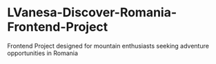 # LVanesa-Discover-Romania-Frontend-Project
Frontend Project designed for mountain enthusiasts seeking adventure opportunities in Romania
